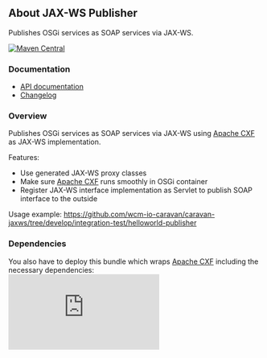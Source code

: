 ## About JAX-WS Publisher

Publishes OSGi services as SOAP services via JAX-WS.

[![Maven Central](https://img.shields.io/maven-central/v/io.wcm.caravan/io.wcm.caravan.jaxws.publisher)](https://repo1.maven.org/maven2/io/wcm/caravan/io.wcm.caravan.jaxws.publisher/)


### Documentation

* [API documentation][apidocs]
* [Changelog][changelog]


[apidocs]: apidocs/
[changelog]: changes-report.html


### Overview

Publishes OSGi services as SOAP services via JAX-WS using [Apache CXF][apache-cxf] as JAX-WS implementation.

Features:

- Use generated JAX-WS proxy classes
- Make sure [Apache CXF][apache-cxf] runs smoothly in OSGi container
- Register JAX-WS interface implementation as Servlet to publish SOAP interface to the outside

Usage example: https://github.com/wcm-io-caravan/caravan-jaxws/tree/develop/integration-test/helloworld-publisher


### Dependencies

You also have to deploy this bundle which wraps [Apache CXF][apache-cxf] including the necessary dependencies:<br/>
[![Maven Central](https://img.shields.io/maven-central/v/io.wcm.osgi.wrapper/io.wcm.osgi.wrapper.cxf)](https://repo1.maven.org/maven2/io/wcm/osgi/wrapper/io.wcm.osgi.wrapper.cxf)


[apache-cxf]: http://cxf.apache.org/
